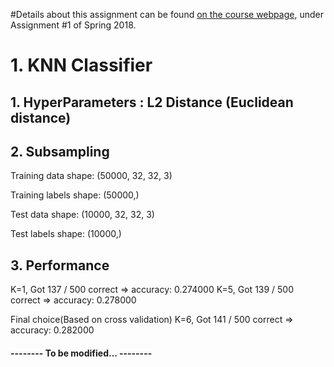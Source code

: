 #Details about this assignment can be found [on the course webpage](http://cs231n.github.io/), under Assignment #1 of Spring 2018.


# 1. KNN Classifier

## 1. HyperParameters : L2 Distance (Euclidean distance)

## 2. Subsampling 

Training data shape:  (50000, 32, 32, 3)

Training labels shape:  (50000,)

Test data shape:  (10000, 32, 32, 3)

Test labels shape:  (10000,)

## 3. Performance
K=1, Got 137 / 500 correct => accuracy: 0.274000
K=5, Got 139 / 500 correct => accuracy: 0.278000

Final choice(Based on cross validation)
K=6, Got 141 / 500 correct => accuracy: 0.282000



#### -------- To be modified... --------
